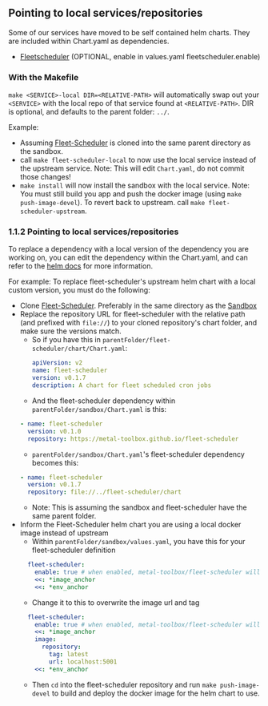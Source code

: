 ## Pointing to local services/repositories

Some of our services have moved to be self contained helm charts. They are included within Chart.yaml as dependencies.
 - [Fleetscheduler](https://github.com/metal-toolbox/fleet-scheduler) (OPTIONAL, enable in values.yaml fleetscheduler.enable)

### With the Makefile

`make <SERVICE>-local DIR=<RELATIVE-PATH>` will automatically swap out your `<SERVICE>` with the local repo of that service found at `<RELATIVE-PATH>`. DIR is optional, and defaults to the parent folder: `../`.

Example:
- Assuming [Fleet-Scheduler](https://github.com/metal-toolbox/fleet-scheduler) is cloned into the same parent directory as the sandbox.
- call `make fleet-scheduler-local` to now use the local service instead of the upstream service. Note: This will edit `Chart.yaml`, do not commit those changes!
- `make install` will now install the sandbox with the local service. Note: You must still build you app and push the docker image (using `make push-image-devel`).
  To revert back to upstream. call `make fleet-scheduler-upstream`.

### 1.1.2 Pointing to local services/repositories

To replace a dependency with a local version of the dependency you are working on, you can edit the dependency within the Chart.yaml, and can refer to the [helm docs](https://helm.sh/docs/helm/helm_dependency/) for more information.

For example: To replace fleet-scheduler's upstream helm chart with a local custom version, you must do the following:
- Clone [Fleet-Scheduler](https://github.com/metal-toolbox/fleet-scheduler). Preferably in the same directory as the [Sandbox](https://github.com/metal-toolbox/sandbox)
- Replace the repository URL for fleet-scheduler with the relative path (and prefixed with `file://`) to your cloned repository's chart folder, and make sure the versions match.
  - So if you have this in `parentFolder/fleet-scheduler/chart/Chart.yaml`:
    ```yaml
    apiVersion: v2
    name: fleet-scheduler
    version: v0.1.7
    description: A chart for fleet scheduled cron jobs
    ```
  - And the fleet-scheduler dependency within `parentFolder/sandbox/Chart.yaml` is this:
  ```yaml
  - name: fleet-scheduler
    version: v0.1.0
    repository: https://metal-toolbox.github.io/fleet-scheduler
  ```
  - `parentFolder/sandbox/Chart.yaml`'s fleet-scheduler dependency becomes this:
  ```yaml
  - name: fleet-scheduler
    version: v0.1.7
    repository: file://../fleet-scheduler/chart
  ```
  - Note: This is assuming the sandbox and fleet-scheduler have the same parent folder.
- Inform the Fleet-Scheduler helm chart you are using a local docker image instead of upstream
  - Within `parentFolder/sandbox/values.yaml`, you have this for your fleet-scheduler definition
  ```yaml
    fleet-scheduler:
      enable: true # when enabled, metal-toolbox/fleet-scheduler will need to be deployed with `make push-image-devel`
      <<: *image_anchor
      <<: *env_anchor
  ```
  - Change it to this to overwrite the image url and tag
  ```yaml
    fleet-scheduler:
      enable: true # when enabled, metal-toolbox/fleet-scheduler will need to be deployed with `make push-image-devel`
      <<: *image_anchor
      image:
        repository:
          tag: latest
          url: localhost:5001
      <<: *env_anchor
  ```
  - Then `cd` into the fleet-scheduler repository and run `make push-image-devel` to build and deploy the docker image for the helm chart to use.
